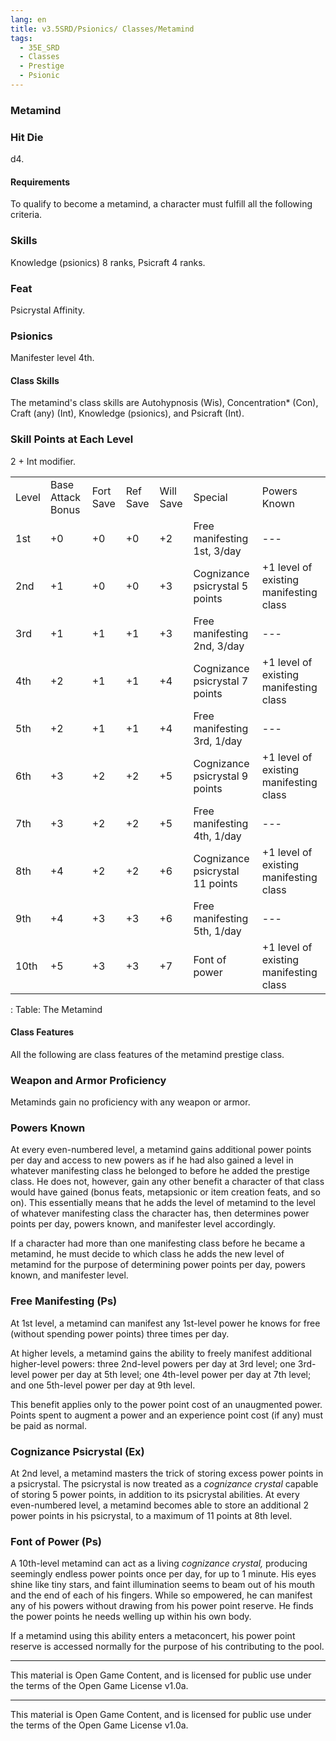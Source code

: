 ```yaml
---
lang: en
title: v3.5SRD/Psionics/ Classes/Metamind
tags: 
  - 35E_SRD
  - Classes
  - Prestige
  - Psionic
---
```



### Metamind

### Hit Die
d4.

#### Requirements

To qualify to become a metamind, a character must fulfill all the following criteria.

### Skills
Knowledge (psionics) 8 ranks, Psicraft 4 ranks.

### Feat
Psicrystal Affinity.

### Psionics
Manifester level 4th.

#### Class Skills

The metamind's class skills are Autohypnosis (Wis), Concentration\* (Con), Craft (any) (Int), Knowledge (psionics), and Psicraft (Int).

### Skill Points at Each Level
2 + Int modifier.

|       |                   |           |          |           |                                 |                                        |
|-------|-------------------|-----------|----------|-----------|---------------------------------|----------------------------------------|
| Level | Base Attack Bonus | Fort Save | Ref Save | Will Save | Special                         | Powers Known                           |
| 1st   | +0                | +0        | +0       | +2        | Free manifesting 1st, 3/day     | ---                                    |
| 2nd   | +1                | +0        | +0       | +3        | Cognizance psicrystal 5 points  | +1 level of existing manifesting class |
| 3rd   | +1                | +1        | +1       | +3        | Free manifesting 2nd, 3/day     | ---                                    |
| 4th   | +2                | +1        | +1       | +4        | Cognizance psicrystal 7 points  | +1 level of existing manifesting class |
| 5th   | +2                | +1        | +1       | +4        | Free manifesting 3rd, 1/day     | ---                                    |
| 6th   | +3                | +2        | +2       | +5        | Cognizance psicrystal 9 points  | +1 level of existing manifesting class |
| 7th   | +3                | +2        | +2       | +5        | Free manifesting 4th, 1/day     | ---                                    |
| 8th   | +4                | +2        | +2       | +6        | Cognizance psicrystal 11 points | +1 level of existing manifesting class |
| 9th   | +4                | +3        | +3       | +6        | Free manifesting 5th, 1/day     | ---                                    |
| 10th  | +5                | +3        | +3       | +7        | Font of power                   | +1 level of existing manifesting class |

: Table: The Metamind

#### Class Features

All the following are class features of the metamind prestige class.

### Weapon and Armor Proficiency
Metaminds gain no proficiency with any weapon or armor.

### Powers Known
At every even-numbered level, a metamind gains additional power points per day and access to new powers as if he had also gained a level in whatever manifesting class he belonged to before he added the prestige class. He does not, however, gain any other benefit a character of that class would have gained (bonus feats, metapsionic or item creation feats, and so on). This essentially means that he adds the level of metamind to the level of whatever manifesting class the character has, then determines power points per day, powers known, and manifester level accordingly.

If a character had more than one manifesting class before he became a metamind, he must decide to which class he adds the new level of metamind for the purpose of determining power points per day, powers known, and manifester level.

### Free Manifesting (Ps)
At 1st level, a metamind can manifest any 1st-level power he knows for free (without spending power points) three times per day.

At higher levels, a metamind gains the ability to freely manifest additional higher-level powers: three 2nd-level powers per day at 3rd level; one 3rd-level power per day at 5th level; one 4th-level power per day at 7th level; and one 5th-level power per day at 9th level.

This benefit applies only to the power point cost of an unaugmented power. Points spent to augment a power and an experience point cost (if any) must be paid as normal.

### Cognizance Psicrystal (Ex)
At 2nd level, a metamind masters the trick of storing excess power points in a psicrystal. The psicrystal is now treated as a *cognizance crystal* capable of storing 5 power points, in addition to its psicrystal abilities. At every even-numbered level, a metamind becomes able to store an additional 2 power points in his psicrystal, to a maximum of 11 points at 8th level.

### Font of Power (Ps)
A 10th-level metamind can act as a living *cognizance crystal,* producing seemingly endless power points once per day, for up to 1 minute. His eyes shine like tiny stars, and faint illumination seems to beam out of his mouth and the end of each of his fingers. While so empowered, he can manifest any of his powers without drawing from his power point reserve. He finds the power points he needs welling up within his own body.

If a metamind using this ability enters a metaconcert, his power point reserve is accessed normally for the purpose of his contributing to the pool.


---

This material is Open Game Content, and is licensed for public use under the terms of the Open Game License v1.0a.

---

This material is Open Game Content, and is licensed for public use under the terms of the Open Game License v1.0a.
